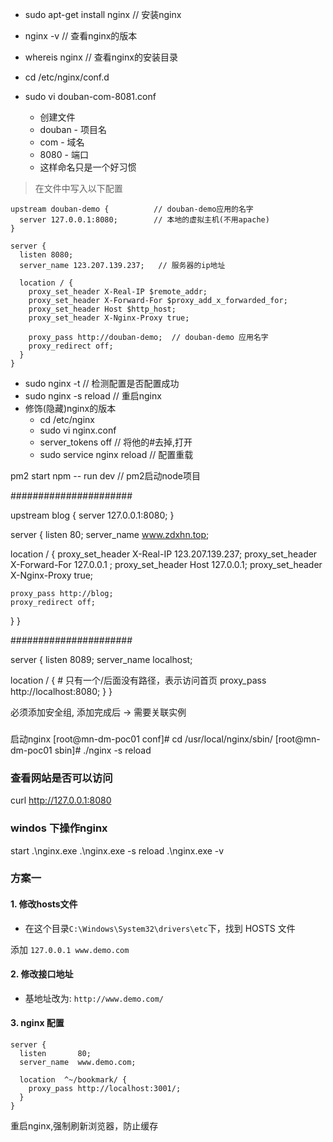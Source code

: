 + sudo apt-get install nginx // 安装nginx
+ nginx -v // 查看nginx的版本
+ whereis nginx // 查看nginx的安装目录


+ cd /etc/nginx/conf.d
+ sudo vi douban-com-8081.conf 
	+ 创建文件
	+ douban - 项目名
	+ com - 域名
	+ 8080 - 端口
	+ 这样命名只是一个好习惯

> 在文件中写入以下配置

```
upstream douban-demo { 			// douban-demo应用的名字
  server 127.0.0.1:8080;		// 本地的虚拟主机(不用apache)
}

server {
  listen 8080;
  server_name 123.207.139.237;   // 服务器的ip地址

  location / {
    proxy_set_header X-Real-IP $remote_addr;
    proxy_set_header X-Forward-For $proxy_add_x_forwarded_for;
    proxy_set_header Host $http_host;
    proxy_set_header X-Nginx-Proxy true;

    proxy_pass http://douban-demo;	// douban-demo 应用名字
    proxy_redirect off;
  }
}

```

+ sudo nginx -t  // 检测配置是否配置成功
+ sudo nginx -s reload  // 重启nginx
+ 修饰(隐藏)nginx的版本
	+ cd /etc/nginx
	+ sudo vi nginx.conf
	+ server_tokens off  // 将他的#去掉,打开
	+ sudo service nginx reload  // 配置重载


pm2 start npm -- run dev   // pm2启动node项目


######################

upstream blog {
  server 127.0.0.1:8080;
}

server {
  listen 80;
  server_name www.zdxhn.top;

  location / {
    proxy_set_header X-Real-IP 123.207.139.237;
    proxy_set_header X-Forward-For 127.0.0.1 ;
    proxy_set_header Host 127.0.0.1;
    proxy_set_header X-Nginx-Proxy true;

    proxy_pass http://blog;
    proxy_redirect off;
  }
}


######################


server {
  listen   8089;
  server_name localhost;

  location / {  # 只有一个/后面没有路径，表示访问首页
    proxy_pass http://localhost:8080;
  }
}


必须添加安全组, 添加完成后 -> 需要关联实例


###

启动nginx
[root@mn-dm-poc01 conf]# cd /usr/local/nginx/sbin/
[root@mn-dm-poc01 sbin]# ./nginx -s reload


### 查看网站是否可以访问

curl http://127.0.0.1:8080


### windos 下操作nginx

start .\nginx.exe
.\nginx.exe -s reload
.\nginx.exe -v


### 方案一 

#### 1. 修改hosts文件
+ 在这个目录`C:\Windows\System32\drivers\etc`下，找到 HOSTS 文件

添加 `127.0.0.1 www.demo.com`

#### 2. 修改接口地址

+ 基地址改为: `http://www.demo.com/`

#### 3. nginx 配置

```
server {
  listen       80;
  server_name  www.demo.com;

  location  ^~/bookmark/ {
    proxy_pass http://localhost:3001/;
  }
}

```

重启nginx,强制刷新浏览器，防止缓存


